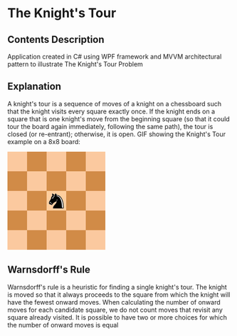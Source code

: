 # The Knight's Tour
## Contents Description
Application created in C# using WPF framework and MVVM architectural pattern to illustrate The Knight's Tour Problem

## Explanation
A knight's tour is a sequence of moves of a knight on a chessboard such that the knight visits every square exactly once. If the knight ends on a square that is one knight's move from the beginning square (so that it could tour the board again immediately, following the same path), the tour is closed (or re-entrant); otherwise, it is open.
GIF showing the Knight's Tour example on a 8x8 board:

![Knights Tour Gif](https://github.com/Paul7aa/KnightsTour/blob/main/Knights-Tour-Animation.gif)

## Warnsdorff's Rule
Warnsdorff's rule is a heuristic for finding a single knight's tour. The knight is moved so that it always proceeds to the square from which the knight will have the fewest onward moves. When calculating the number of onward moves for each candidate square, we do not count moves that revisit any square already visited. It is possible to have two or more choices for which the number of onward moves is equal

